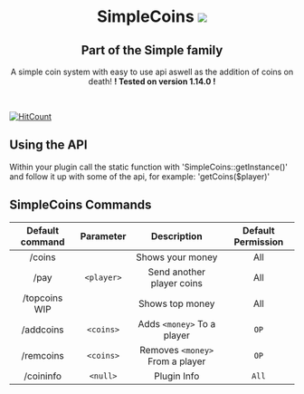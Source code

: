 ﻿<h1 align="center">SimpleCoins <a href="https://poggit.pmmp.io/p/SimpleCoins"><img src="https://poggit.pmmp.io/shield.state/SimpleCoins"></a> </h1>
 <h2 align="center">Part of the Simple family</h2>

<p align="center"> A simple coin system with easy to use api aswell as the addition of coins on death! <b>! Tested on version 1.14.0 ! </b></p> <br>

[![HitCount](http://hits.dwyl.io/MCPEATECH/SimpleCoins.svg)](http://hits.dwyl.io/MCPEATECH/SimpleCoins)

## Using the API

Within your plugin call the static function with 'SimpleCoins::getInstance()' and follow it up with some of the api, for example: 'getCoins($player)'

## SimpleCoins Commands

| Default command | Parameter | Description | Default Permission |
| :-----: | :-------: | :---------: | :-------: |
| /coins | | Shows your money | All |
| /pay | `<player>` | Send another player coins | All |
| /topcoins WIP | | Shows top money | All |
| /addcoins | `<coins>` | Adds `<money>` To a player | `OP` |
| /remcoins | `<coins>` | Removes `<money>` From a player | `OP` |
| /coininfo| `<null>` | Plugin Info | `All` |
